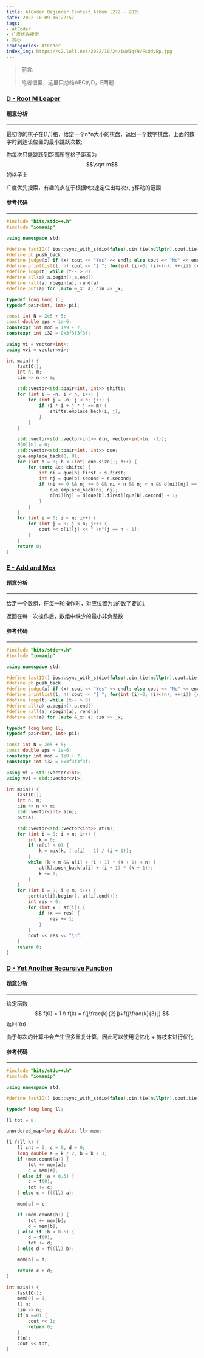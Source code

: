 ```yaml
---
title: AtCoder Beginner Contest Album (272 - 282)
date: 2022-10-09 16:22:57
tags:
- AtCoder
- 广度优先搜索
- 贪心
ccategories: AtCoder
index_img: https://s2.loli.net/2022/10/24/iwW1qY9VFsQdvEp.jpg
---
```


> 前言:
>
> 笔者很菜，这里只总结ABC的D，E两题

### [D - Root M Leaper](https://atcoder.jp/contests/abc272/tasks/abc272_d)

#### 题意分析

----

最初你的棋子在(1,1)格，给定一个n*n大小的棋盘，返回一个数字棋盘，上面的数字时到达该位置的最小跳跃次数;

你每次只能跳跃到距离所在格子距离为$$\sqrt m$$的格子上

广度优先搜索，有趣的点在于根据`M`快速定位出每次`i`, `j`移动的范围

#### 参考代码

----

```cpp
#include "bits/stdc++.h"
#include "iomanip"

using namespace std;

#define fastIO() ios::sync_with_stdio(false),cin.tie(nullptr),cout.tie(nullptr)
#define pb push_back
#define judge(x) if (x) cout << "Yes" << endl; else cout << "No" << endl
#define printlist(l, n) cout << "[ "; for(int (i)=0; (i)<(n); ++(i)) {cout << (l)[i] << " "; } cout << "]" << endl;
#define loop(t) while (t-- > 0)
#define all(a) a.begin(),a.end()
#define rall(a) rbegin(a), rend(a)
#define put(a) for (auto &_x: a) cin >> _x;

typedef long long ll;
typedef pair<int, int> pii;

const int N = 2e5 + 5;
const double eps = 1e-6;
constexpr int mod = 1e9 + 7;
constexpr int i32 = 0x3f3f3f3f;

using vi = vector<int>;
using vvi = vector<vi>;

int main() {
    fastIO();
    int n, m;
    cin >> n >> m;

    std::vector<std::pair<int, int>> shifts;
    for (int i = -n; i < n; i++) {
        for (int j = -n; j < n; j++) {
            if (i * i + j * j == m) {
                shifts.emplace_back(i, j);
            }
        }
    }

    std::vector<std::vector<int>> d(n, vector<int>(n, -1));
    d[0][0] = 0;
    std::vector<std::pair<int, int>> que;
    que.emplace_back(0, 0);
    for (int b = 0; b < (int) que.size(); b++) {
        for (auto &s: shifts) {
            int ni = que[b].first + s.first;
            int nj = que[b].second + s.second;
            if (ni >= 0 && nj >= 0 && ni < n && nj < n && d[ni][nj] == -1) {
                que.emplace_back(ni, nj);
                d[ni][nj] = d[que[b].first][que[b].second] + 1;
            }
        }
    }
    for (int i = 0; i < n; i++) {
        for (int j = 0; j < n; j++) {
            cout << d[i][j] << " \n"[j == n - 1];
        }
    }
    return 0;
}
```

### [E - Add and Mex](https://atcoder.jp/contests/abc272/tasks/abc272_e)

#### 题意分析

-----

给定一个数组，在每一轮操作时，对应位置为`i`的数字要加`i`

返回在每一次操作后，数组中缺少的最小非负整数

#### 参考代码

----

```cpp
#include "bits/stdc++.h"
#include "iomanip"

using namespace std;

#define fastIO() ios::sync_with_stdio(false),cin.tie(nullptr),cout.tie(nullptr)
#define pb push_back
#define judge(x) if (x) cout << "Yes" << endl; else cout << "No" << endl
#define printlist(l, n) cout << "[ "; for(int (i)=0; (i)<(n); ++(i)) {cout << (l)[i] << " "; } cout << "]" << endl;
#define loop(t) while (t-- > 0)
#define all(a) a.begin(),a.end()
#define rall(a) rbegin(a), rend(a)
#define put(a) for (auto &_x: a) cin >> _x;

typedef long long ll;
typedef pair<int, int> pii;

const int N = 2e5 + 5;
const double eps = 1e-6;
constexpr int mod = 1e9 + 7;
constexpr int i32 = 0x3f3f3f3f;

using vi = std::vector<int>;
using vvi = std::vector<vi>;

int main() {
    fastIO();
    int n, m;
    cin >> n >> m;
    std::vector<int> a(n);
    put(a);

    std::vector<std::vector<int>> at(m);
    for (int i = 0; i < n; i++) {
        int k = 0;
        if (a[i] < 0) {
            k = max(k, (-a[i] - 1) / (i + 1));
        }
        while (k < m && a[i] + (i + 1) * (k + 1) < n) {
            at[k].push_back(a[i] + (i + 1) * (k + 1));
            k += 1;
        }
    }
    for (int i = 0; i < m; i++) {
        sort(at[i].begin(), at[i].end());
        int res = 0;
        for (int x : at[i]) {
            if (x == res) {
                res += 1;
            }
        }
        cout << res << "\n";
    }
    return 0;
}
```

### [D - Yet Another Recursive Function](https://atcoder.jp/contests/abc275/tasks/abc275_d)

#### 题意分析

-------

给定函数
$$
f(0) = 1 \\
f(k) = f(⌊\frac{k}{2}⌋)+f(⌊\frac{k}{3}⌋)
$$
返回f(n)

由于每次的计算中会产生很多重复计算，因此可以使用记忆化 + 剪枝来进行优化

#### 参考代码

---------

```cpp
#include "bits/stdc++.h"
#include "iomanip"

using namespace std;

#define fastIO() ios::sync_with_stdio(false),cin.tie(nullptr),cout.tie(nullptr)

typedef long long ll;

ll tot = 0;

unordered_map<long double, ll> mem;

ll f(ll k) {
    ll cnt = 0, c = 0, d = 0;
    long double a = k / 2, b = k / 3;
    if (mem.count(a)) {
        tot += mem[a];
        c = mem[a];
    } else if (a < 0.5) {
        c = f(0);
        tot += c;
    } else c = f((ll) a);

    mem[a] = c;

    if (mem.count(b)) {
        tot += mem[b];
        d = mem[b];
    } else if (b < 0.5) {
        d = f(0);
        tot += d;
    } else d = f((ll) b);

    mem[b] = d;

    return c + d;
}

int main() {
    fastIO();
    mem[0] = 1;
    ll n;
    cin >> n;
    if(n ==0) {
        cout << 1;
        return 0;
    }
    f(n);
    cout << tot;
}
```

